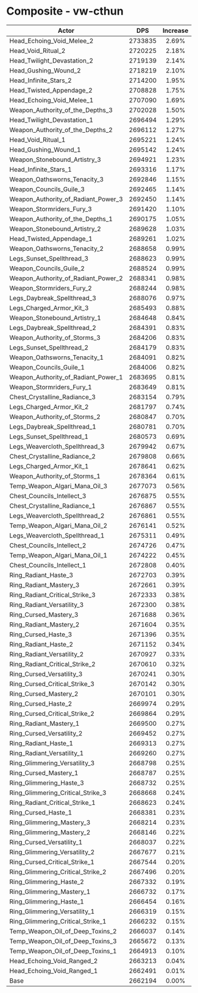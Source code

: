 # Composite - vw-cthun
| Actor | DPS | Increase |
|---|:---:|:---:|
|Head_Echoing_Void_Melee_2|2733835|2.69%|
|Head_Void_Ritual_2|2720225|2.18%|
|Head_Twilight_Devastation_2|2719139|2.14%|
|Head_Gushing_Wound_2|2718219|2.10%|
|Head_Infinite_Stars_2|2714200|1.95%|
|Head_Twisted_Appendage_2|2708828|1.75%|
|Head_Echoing_Void_Melee_1|2707090|1.69%|
|Weapon_Authority_of_the_Depths_3|2702028|1.50%|
|Head_Twilight_Devastation_1|2696494|1.29%|
|Weapon_Authority_of_the_Depths_2|2696112|1.27%|
|Head_Void_Ritual_1|2695221|1.24%|
|Head_Gushing_Wound_1|2695142|1.24%|
|Weapon_Stonebound_Artistry_3|2694921|1.23%|
|Head_Infinite_Stars_1|2693316|1.17%|
|Weapon_Oathsworns_Tenacity_3|2692846|1.15%|
|Weapon_Councils_Guile_3|2692465|1.14%|
|Weapon_Authority_of_Radiant_Power_3|2692450|1.14%|
|Weapon_Stormriders_Fury_3|2691420|1.10%|
|Weapon_Authority_of_the_Depths_1|2690175|1.05%|
|Weapon_Stonebound_Artistry_2|2689628|1.03%|
|Head_Twisted_Appendage_1|2689261|1.02%|
|Weapon_Oathsworns_Tenacity_2|2688658|0.99%|
|Legs_Sunset_Spellthread_3|2688623|0.99%|
|Weapon_Councils_Guile_2|2688524|0.99%|
|Weapon_Authority_of_Radiant_Power_2|2688341|0.98%|
|Weapon_Stormriders_Fury_2|2688244|0.98%|
|Legs_Daybreak_Spellthread_3|2688076|0.97%|
|Legs_Charged_Armor_Kit_3|2685493|0.88%|
|Weapon_Stonebound_Artistry_1|2684648|0.84%|
|Legs_Daybreak_Spellthread_2|2684391|0.83%|
|Weapon_Authority_of_Storms_3|2684206|0.83%|
|Legs_Sunset_Spellthread_2|2684179|0.83%|
|Weapon_Oathsworns_Tenacity_1|2684091|0.82%|
|Weapon_Councils_Guile_1|2684006|0.82%|
|Weapon_Authority_of_Radiant_Power_1|2683695|0.81%|
|Weapon_Stormriders_Fury_1|2683649|0.81%|
|Chest_Crystalline_Radiance_3|2683154|0.79%|
|Legs_Charged_Armor_Kit_2|2681797|0.74%|
|Weapon_Authority_of_Storms_2|2680847|0.70%|
|Legs_Daybreak_Spellthread_1|2680781|0.70%|
|Legs_Sunset_Spellthread_1|2680573|0.69%|
|Legs_Weavercloth_Spellthread_3|2679942|0.67%|
|Chest_Crystalline_Radiance_2|2679808|0.66%|
|Legs_Charged_Armor_Kit_1|2678641|0.62%|
|Weapon_Authority_of_Storms_1|2678364|0.61%|
|Temp_Weapon_Algari_Mana_Oil_3|2677073|0.56%|
|Chest_Councils_Intellect_3|2676875|0.55%|
|Chest_Crystalline_Radiance_1|2676867|0.55%|
|Legs_Weavercloth_Spellthread_2|2676861|0.55%|
|Temp_Weapon_Algari_Mana_Oil_2|2676141|0.52%|
|Legs_Weavercloth_Spellthread_1|2675311|0.49%|
|Chest_Councils_Intellect_2|2674726|0.47%|
|Temp_Weapon_Algari_Mana_Oil_1|2674222|0.45%|
|Chest_Councils_Intellect_1|2672808|0.40%|
|Ring_Radiant_Haste_3|2672703|0.39%|
|Ring_Radiant_Mastery_3|2672661|0.39%|
|Ring_Radiant_Critical_Strike_3|2672333|0.38%|
|Ring_Radiant_Versatility_3|2672300|0.38%|
|Ring_Cursed_Mastery_3|2671688|0.36%|
|Ring_Radiant_Mastery_2|2671604|0.35%|
|Ring_Cursed_Haste_3|2671396|0.35%|
|Ring_Radiant_Haste_2|2671152|0.34%|
|Ring_Radiant_Versatility_2|2670927|0.33%|
|Ring_Radiant_Critical_Strike_2|2670610|0.32%|
|Ring_Cursed_Versatility_3|2670241|0.30%|
|Ring_Cursed_Critical_Strike_3|2670142|0.30%|
|Ring_Cursed_Mastery_2|2670101|0.30%|
|Ring_Cursed_Haste_2|2669974|0.29%|
|Ring_Cursed_Critical_Strike_2|2669864|0.29%|
|Ring_Radiant_Mastery_1|2669500|0.27%|
|Ring_Cursed_Versatility_2|2669452|0.27%|
|Ring_Radiant_Haste_1|2669313|0.27%|
|Ring_Radiant_Versatility_1|2669260|0.27%|
|Ring_Glimmering_Versatility_3|2668798|0.25%|
|Ring_Cursed_Mastery_1|2668787|0.25%|
|Ring_Glimmering_Haste_3|2668732|0.25%|
|Ring_Glimmering_Critical_Strike_3|2668668|0.24%|
|Ring_Radiant_Critical_Strike_1|2668623|0.24%|
|Ring_Cursed_Haste_1|2668381|0.23%|
|Ring_Glimmering_Mastery_3|2668214|0.23%|
|Ring_Glimmering_Mastery_2|2668146|0.22%|
|Ring_Cursed_Versatility_1|2668037|0.22%|
|Ring_Glimmering_Versatility_2|2667677|0.21%|
|Ring_Cursed_Critical_Strike_1|2667544|0.20%|
|Ring_Glimmering_Critical_Strike_2|2667496|0.20%|
|Ring_Glimmering_Haste_2|2667332|0.19%|
|Ring_Glimmering_Mastery_1|2666732|0.17%|
|Ring_Glimmering_Haste_1|2666454|0.16%|
|Ring_Glimmering_Versatility_1|2666319|0.15%|
|Ring_Glimmering_Critical_Strike_1|2666232|0.15%|
|Temp_Weapon_Oil_of_Deep_Toxins_2|2666037|0.14%|
|Temp_Weapon_Oil_of_Deep_Toxins_3|2665672|0.13%|
|Temp_Weapon_Oil_of_Deep_Toxins_1|2664913|0.10%|
|Head_Echoing_Void_Ranged_2|2663213|0.04%|
|Head_Echoing_Void_Ranged_1|2662491|0.01%|
|Base|2662194|0.00%|
